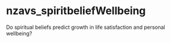 # nzavs_spiritbeliefWellbeing
Do spiritual beliefs predict growth in life satisfaction and personal wellbeing?
